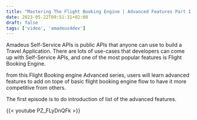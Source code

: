 ```yaml
---
title: "Mastering The Flight Booking Engine | Advanced Features Part 1. Intro"
date: 2023-05-22T09:51:31+02:00
draft: false
tags: ['video', 'amadeus4dev'] 
---
```

Amadeus Self-Service APIs is public APIs that anyone can use to build a Travel Application. There are lots of use-cases that developers can come up with Self-Service APIs, and one of the most popular features is Flight Booking Engine.

from this Flight Booking engine Advanced series, users will learn advanced features to add on tope of  basic flight booking engine flow to have it more competitive from others. 

The first episode is to do introduction of list of the advanced features.

{{< youtube PZ_FLyDnQFk >}}